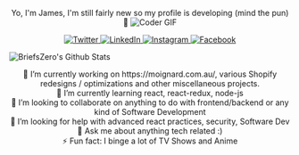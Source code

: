 <p align="center">
Yo, I'm James, I'm still fairly new so my profile is developing (mind the pun) 👋
<img src="https://magiccopy.xyz/assets/images/hadder.gif" alt="Coder GIF">
  </p>
<p align="center">
  <a href="https://twitter.com/BriefsZero" target="_blank">
    <img src="https://img.shields.io/badge/twitter-%231DA1F2.svg?&style=for-the-badge&logo=twitter&logoColor=white&color=071A2C" alt="Twitter"/>
  </a>
  <a href="https://www.linkedin.com/in/james-schubach" target="_blank">
    <img src="https://img.shields.io/badge/linkedin-%230077B5.svg?&style=for-the-badge&logo=linkedin&logoColor=white&color=071A2C" alt="LinkedIn"/>
  </a>
  <a href="https://www.instagram.com/thebrawnyguru/" target="_blank">
    <img src="https://img.shields.io/badge/instagram-%23E4405F.svg?&style=for-the-badge&logo=instagram&logoColor=white&color=071A2C" alt="Instagram"/>
  </a>
<!--   <a href="https://medium.com/@Demartini" target="_blank">
    <img src="https://img.shields.io/badge/medium-%2312100E.svg?&style=for-the-badge&logo=medium&logoColor=white&color=071A2C" alt="Medium"/>
  </a> -->
  <a href="https://www.facebook.com/briefs123" target="_blank">
    <img src="https://img.shields.io/badge/facebook-%231877F2.svg?&style=for-the-badge&logo=facebook&logoColor=white&color=071A2C" alt="Facebook"/>
  </a>
</p>

<img align="left" alt="BriefsZero's Github Stats" src="https://github-readme-stats.vercel.app/api?username=BriefsZero&show_icons=true&hide_border=true" />

<br>
<p align="center">
  🔭 I’m currently working on https://moignard.com.au/, various Shopify redesigns / optimizations and other miscellaneous projects.
  <br>
  🌱 I’m currently learning react, react-redux, node-js
  <br>
  👯 I’m looking to collaborate on anything to do with frontend/backend or any kind of Software Development
  <br>
  🤔 I’m looking for help with advanced react practices, security, Software Dev
  <br>
  💬 Ask me about anything tech related :)
  <br>
  ⚡ Fun fact: I binge a lot of TV Shows and Anime
  <br>
</p>
